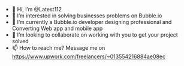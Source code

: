 - 👋 Hi, I’m @Latest112
- 👀 I’m interested in solving businesses problems on Bubble.io
- 🌱 I’m currently a Bubble.io  developer designing professional and Converting Web app and mobile app
- 💞️ I’m looking to collaborate on working with you to get your project solved
- 📫 How to reach me? Message me on https://www.upwork.com/freelancers/~013554216884ae08ec

<!---
Latest112/Latest112 is a ✨ special ✨ repository because its `README.md` (this file) appears on your GitHub profile.
You can click the Preview link to take a look at your changes.
--->
